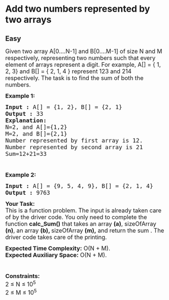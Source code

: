 # Add two numbers represented by two arrays
## Easy 
<div class="problem-statement">
                <p></p><p><span style="font-size:18px">Given two array A[0….N-1] and B[0….M-1] of size N and M respectively, representing two numbers such that every element of arrays represent a digit. For example, A[] = { 1, 2, 3} and B[] = { 2, 1, 4 } represent 123 and 214 respectively. The task is to find the sum of both the numbers.</span></p>

<p><span style="font-size:18px"><strong>Example 1:</strong></span></p>

<pre><span style="font-size:18px"><strong>Input :</strong> A[] = {1, 2}, B[] = {2, 1}
<strong>Output :</strong> 33
<strong>Explanation:</strong>
N=2, and A[]={1,2}
M=2, and B[]={2,1}
Number represented by first array is 12.
Number represented by second array is 21
Sum=12+21=33</span></pre>

<p>&nbsp;</p>

<p><span style="font-size:18px"><strong>Example 2:</strong></span></p>

<pre><span style="font-size:18px"><strong>Input :</strong> A[] = {9, 5, 4, 9}, B[] = {2, 1, 4} <strong>
Output :</strong> 9763 
</span></pre>

<p><span style="font-size:18px"><strong>Your Task:</strong><br>
This is a function problem. The input is already taken care of by the driver code. You only need to complete the function <strong>calc_Sum()</strong> that takes an array <strong>(a)</strong>, sizeOfArray <strong>(n)</strong>, an array <strong>(b), </strong>sizeOfArray <strong>(m),</strong>&nbsp;and return the sum&nbsp;. The driver code takes care of the printing.</span></p>

<p><span style="font-size:18px"><strong>Expected Time Complexity:</strong>&nbsp;O(N + M).<br>
<strong>Expected Auxiliary Space:</strong>&nbsp;O(N + M).</span></p>

<p>&nbsp;</p>

<p><span style="font-size:18px"><strong>Constraints:</strong><br>
2 ≤ N ≤ 10<sup>5</sup><br>
2 ≤ M ≤ 10<sup>5</sup></span></p>
 <p></p>
            </div>